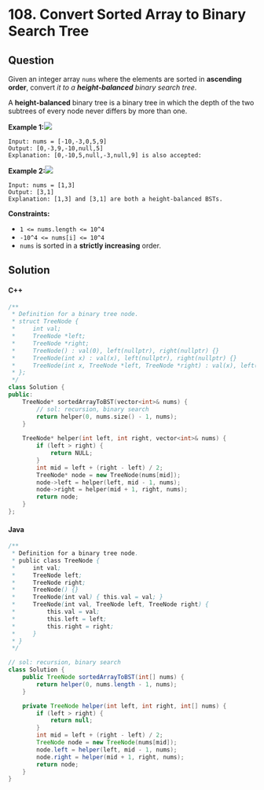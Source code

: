 # 108. Convert Sorted Array to Binary Search Tree

## Question

Given an integer array `nums` where the elements are sorted in **ascending order**, convert _it to a **height-balanced** binary search tree_.

A **height-balanced** binary tree is a binary tree in which the depth of the two subtrees of every node never differs by more than one.

**Example 1:**![](https://assets.leetcode.com/uploads/2021/02/18/btree1.jpg)

```
Input: nums = [-10,-3,0,5,9]
Output: [0,-3,9,-10,null,5]
Explanation: [0,-10,5,null,-3,null,9] is also accepted:

```

**Example 2:**![](https://assets.leetcode.com/uploads/2021/02/18/btree.jpg)

```
Input: nums = [1,3]
Output: [3,1]
Explanation: [1,3] and [3,1] are both a height-balanced BSTs.
```

**Constraints:**

* `1 <= nums.length <= 10^4`
* `-10^4 <= nums[i] <= 10^4`
* `nums` is sorted in a **strictly increasing** order.

## Solution

#### C++

```cpp
/**
 * Definition for a binary tree node.
 * struct TreeNode {
 *     int val;
 *     TreeNode *left;
 *     TreeNode *right;
 *     TreeNode() : val(0), left(nullptr), right(nullptr) {}
 *     TreeNode(int x) : val(x), left(nullptr), right(nullptr) {}
 *     TreeNode(int x, TreeNode *left, TreeNode *right) : val(x), left(left), right(right) {}
 * };
 */
class Solution {
public:
    TreeNode* sortedArrayToBST(vector<int>& nums) {
        // sol: recursion, binary search
        return helper(0, nums.size() - 1, nums);
    }
    
    TreeNode* helper(int left, int right, vector<int>& nums) {
        if (left > right) {
            return NULL;
        }
        int mid = left + (right - left) / 2;
        TreeNode* node = new TreeNode(nums[mid]);
        node->left = helper(left, mid - 1, nums);
        node->right = helper(mid + 1, right, nums);
        return node;
    }
};
```

#### Java

```java
/**
 * Definition for a binary tree node.
 * public class TreeNode {
 *     int val;
 *     TreeNode left;
 *     TreeNode right;
 *     TreeNode() {}
 *     TreeNode(int val) { this.val = val; }
 *     TreeNode(int val, TreeNode left, TreeNode right) {
 *         this.val = val;
 *         this.left = left;
 *         this.right = right;
 *     }
 * }
 */

// sol: recursion, binary search
class Solution {
    public TreeNode sortedArrayToBST(int[] nums) {
        return helper(0, nums.length - 1, nums);
    }

    private TreeNode helper(int left, int right, int[] nums) {
        if (left > right) {
            return null;
        }
        int mid = left + (right - left) / 2;
        TreeNode node = new TreeNode(nums[mid]);
        node.left = helper(left, mid - 1, nums);
        node.right = helper(mid + 1, right, nums);
        return node;
    }
}
```
